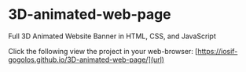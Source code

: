 # 3D-animated-web-page
Full 3D Animated Website Banner in HTML, CSS, and JavaScript

Click the following view the project in your web-browser: [https://iosif-gogolos.github.io/3D-animated-web-page/](url)
